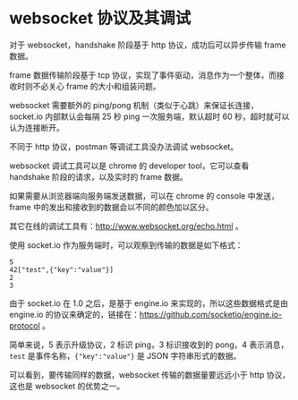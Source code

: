 # websocket 协议及其调试

对于 websocket，handshake 阶段基于 http 协议，成功后可以异步传输 frame 数据。

frame 数据传输阶段基于 tcp 协议，实现了事件驱动，消息作为一个整体，而接收时则不必关心 frame 的大小和组装问题。

websocket 需要额外的 ping/pong 机制（类似于心跳）来保证长连接，socket.io 内部默认会每隔 25 秒 ping 一次服务端，默认超时 60 秒，超时就可以认为连接断开。

不同于 http 协议，postman 等调试工具没办法调试 websocket。

websocket 调试工具可以是 chrome 的 developer tool，它可以查看 handshake 阶段的请求，以及实时的 frame 数据。

如果需要从浏览器端向服务端发送数据，可以在 chrome 的 console 中发送，frame 中的发出和接收到的数据会以不同的颜色加以区分。

其它在线的调试工具有：http://www.websocket.org/echo.html 。

使用 socket.io 作为服务端时，可以观察到传输的数据是如下格式：

```
5
42["test",{"key":"value"}]
2
3
```

由于 socket.io 在 1.0 之后，是基于 engine.io 来实现的，所以这些数据格式是由 engine.io 的协议来确定的，链接在：https://github.com/socketio/engine.io-protocol 。

简单来说，5 表示升级协议，2 标识 ping，3 标识接收到的 pong，4 表示消息，`test` 是事件名称，`{"key":"value"}` 是 JSON 字符串形式的数据。

可以看到，要传输同样的数据，websocket 传输的数据量要远远小于 http 协议，这也是 websocket 的优势之一。
